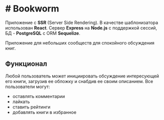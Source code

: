 # # Bookworm

Приложение с **SSR** (Server Side Rendering). В качестве шаблонизатора использован **React**. Сервер **Express** на **Node.js** с поддержкой сессий, БД - **PostgreSQL** с ORM **Sequelize**.

Приложение для небольших сообществ для спокойного обсуждения книг. 

## Функционал

Любой пользователь может инициировать обсуждение интересующей его книги, загрузив ее обложку и снабдив ее своим описанием. Все пользователи могут:

- оставлять комментарии
- лайкать
- ставить рейтинги
- добавлять книги в избранное
